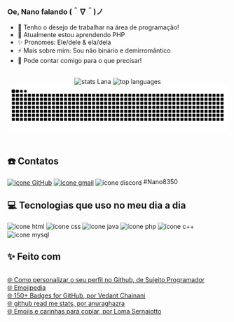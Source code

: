 ### Oe, Nano falando (＾∇＾)ノ
- 🔭 Tenho o desejo de trabalhar na área de programação!
- 🌱 Atualmente estou aprendendo PHP
- ✨ Pronomes: Ele/dele & ela/dela
- ⚡ Mais sobre mim: Sou não binário e demirromântico
- 💬 Pode contar comigo para o que precisar!

<br>

<div align="center">
    <img alt="stats Lana" height="180cm" width="275" src="https://github-readme-stats.vercel.app/api?username=LanaIhara&show_icons=true&count_private=true&locale=pt-BR&theme=radical"/>
    <img alt="top languages" height="180cm" width="275" src="https://github-readme-stats.vercel.app/api/top-langs/?username=LanaIhara&layout=compact&locale=pt-BR&count_private=true&"/>
</div>

<div align="center">
    <img alt="Cobrinha do commit" src="https://github.com/LanaIhara/LanaIhara/blob/output/github-contribution-grid-snake.svg"/> 
</div>

<br>

## ☎️ Contatos

<div style="display: inline-block">
    <a href="https://github.com/LanaIhara"><img align="center" alt="ícone GitHub" src="https://img.shields.io/badge/GitHub-100000?style=for-the-badge&logo=github&logoColor=white"/></a>
    <a href="mailto:akemiihara1234@gmail.com"><img align="center" alt="ícone gmail" src="https://img.shields.io/badge/Gmail-D14836?style=for-the-badge&logo=gmail&logoColor=white"/></a>
    <img align="center" alt="ícone discord" src="https://img.shields.io/badge/Discord-7289DA?style=for-the-badge&logo=discord&logoColor=white"/> #Nano8350
</div>

<br>

## 💻 Tecnologias que uso no meu dia a dia

<div style="display: inline-block">
    <img align="center" alt="ícone html" src="https://img.shields.io/badge/HTML-239120?style=for-the-badge&logo=html5&logoColor=white"/>
    <img align="center" alt="ícone css" src="https://img.shields.io/badge/CSS-239120?&style=for-the-badge&logo=css3&logoColor=white"/>
    <img align="center" alt="ícone java" src="https://img.shields.io/badge/Java-ED8B00?style=for-the-badge&logo=java&logoColor=white"/>
    <img align="center" alt="ícone php" src="https://img.shields.io/badge/PHP-777BB4?style=for-the-badge&logo=php&logoColor=white"/>
    <img align="center" alt="ícone c++" src="https://img.shields.io/badge/C%2B%2B-00599C?style=for-the-badge&logo=c%2B%2B&logoColor=white"/>
    <img align="center" alt="ícone mysql" src="https://img.shields.io/badge/MySQL-00000F?style=for-the-badge&logo=mysql&logoColor=white"/>
</div> <br>

## ✨ Feito com
<!-- Lista por definição-->
<dl style="display: inline-block">
    <dt><a href="https://youtu.be/cRoBt6AZgjc">🌐 Como personalizar o seu perfil no Github, de Sujeito Programador</a></dt>
    <dt><a href="https://emojipedia.org/">🌐 Emojipedia</a></dt>
    <dt><a href="https://dev.to/envoy_/150-badges-for-github-pnk">🌐 150+ Badges for GitHub, por Vedant Chainani</a></dt>
    <dt><a href="https://github.com/anuraghazra/github-readme-stats/blob/master/docs/readme_pt-BR.md">🌐 github read me stats, por anuraghazra</a></dt>
    <dt><a href="https://sernaiotto.com/emojis-carinhas-para-copiar/">🌐 Emojis e carinhas para copiar, por Loma Sernaiotto</a></dt>
</dl>
